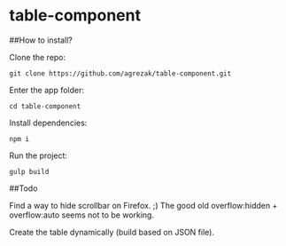 # table-component

##How to install?

Clone the repo:
```
git clone https://github.com/agrezak/table-component.git
```
Enter the app folder:
```
cd table-component
```
Install dependencies:
```
npm i
```
Run the project:
```
gulp build
```

##Todo

Find a way to hide scrollbar on Firefox. ;)
The good old overflow:hidden + overflow:auto seems not to be working.

Create the table dynamically (build based on JSON file).




